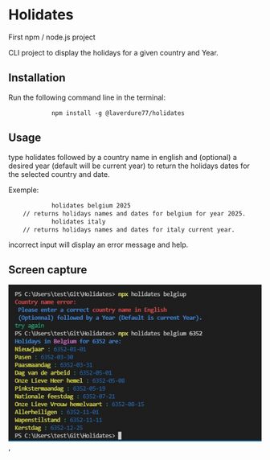 # Holidates
First npm / node.js project

CLI project to display the holidays for a given country and Year.

## Installation

Run the following command line in the terminal: 

                npm install -g @laverdure77/holidates



## Usage

type holidates followed by a country name in english and (optional) a desired year (default will be current year) to return the holidays dates for the selected country and date.

Exemple: 

                holidates belgium 2025 
        // returns holidays names and dates for belgium for year 2025.
                holidates italy 
        // returns holidays names and dates for italy current year.

incorrect input will display an error message and help.


## Screen capture


![Alt text](./HolidatesPics.jpg),